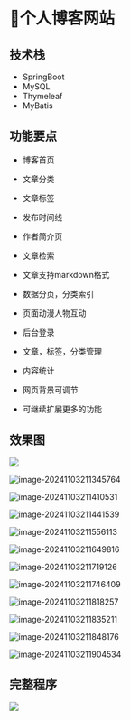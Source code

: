 # 📑个人博客网站

<SlideProtected>

<MyGlobalComponent />

## 技术栈
- SpringBoot
- MySQL
- Thymeleaf
- MyBatis

## 功能要点
- 博客首页

- 文章分类

- 文章标签

- 发布时间线

- 作者简介页

- 文章检索

- 文章支持markdown格式

- 数据分页，分类索引

- 页面动漫人物互动

- 后台登录

- 文章，标签，分类管理

- 内容统计

- 网页背景可调节

- 可继续扩展更多的功能

## 效果图

![](http://cdn.qiniu.liyansheng.top/img/20241103211230.png)

![image-20241103211345764](http://cdn.qiniu.liyansheng.top/img/image-20241103211345764.png)

![image-20241103211410531](http://cdn.qiniu.liyansheng.top/img/image-20241103211410531.png)

![image-20241103211441539](http://cdn.qiniu.liyansheng.top/img/image-20241103211441539.png)

![image-20241103211556113](http://cdn.qiniu.liyansheng.top/img/image-20241103211556113.png)

![image-20241103211649816](http://cdn.qiniu.liyansheng.top/img/image-20241103211649816.png)

![image-20241103211719126](http://cdn.qiniu.liyansheng.top/img/image-20241103211719126.png)

![image-20241103211746409](http://cdn.qiniu.liyansheng.top/img/image-20241103211746409.png)

![image-20241103211818257](http://cdn.qiniu.liyansheng.top/img/image-20241103211818257.png)

![image-20241103211835211](http://cdn.qiniu.liyansheng.top/img/image-20241103211835211.png)

![image-20241103211848176](http://cdn.qiniu.liyansheng.top/img/image-20241103211848176.png)

![image-20241103211904534](http://cdn.qiniu.liyansheng.top/img/image-20241103211904534.png)

## 完整程序

![](http://cdn.qiniu.liyansheng.top/img/20241103213232.png)


</SlideProtected>